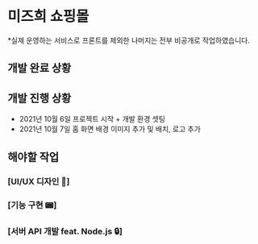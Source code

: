 # 미즈희 쇼핑몰
*실제 운영하는 서비스로 프론트를 제외한 나머지는 전부 비공개로 작업하였습니다.

## 개발 완료 상황

## 개발 진행 상황
- 2021년 10월 6일 프로젝트 시작 + 개발 환경 셋팅
- 2021년 10월 7일 홈 화면 배경 이미지 추가 및 배치, 로고 추가

## 해야할 작업
### [UI/UX 디자인 🎨]

### [기능 구현 📟]

### [서버 API 개발 feat. Node.js 🔒]